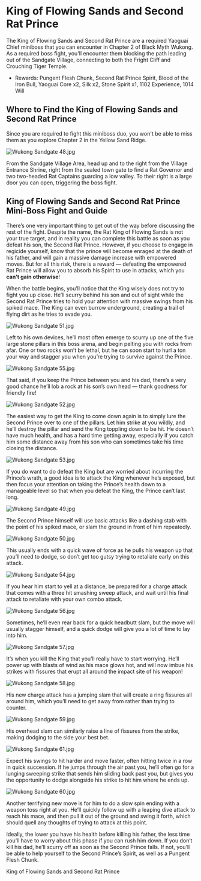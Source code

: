 # King of Flowing Sands and Second Rat Prince

The King of Flowing Sands and Second Rat Prince are a required Yaoguai Chief miniboss that you can encounter in Chapter 2 of Black Myth Wukong. As a required boss fight, you'll encounter them blocking the path leading out of the Sandgate Village, connecting to both the Fright Cliff and Crouching Tiger Temple. 

  * Rewards: Pungent Flesh Chunk, Second Rat Prince Spirit, Blood of the Iron Bull, Yaoguai Core x2, Silk x2, Stone Spirit x1, 1102 Experience, 1014 Will

## Where to Find the King of Flowing Sands and Second Rat Prince

Since you are required to fight this miniboss duo, you won't be able to miss them as you explore Chapter 2 in the Yellow Sand Ridge. 

![Wukong Sandgate 48.jpg](https://oyster.ignimgs.com/mediawiki/apis.ign.com/black-myth-wukong/c/c8/Wukong_Sandgate_48.jpg)

From the Sandgate Village Area, head up and to the right from the Village Entrance Shrine, right from the sealed town gate to find a Rat Governor and two two-headed Rat Captains guarding a low valley. To their right is a large door you can open, triggering the boss fight. 

## King of Flowing Sands and Second Rat Prince Mini-Boss Fight and Guide

There’s one very important thing to get out of the way before discussing the rest of the fight. Despite the name, the Rat King of Flowing Sands is not your true target, and in reality you can complete this battle as soon as you defeat his son, the Second Rat Prince. However, if you choose to engage in regicide yourself, know that the prince will become enraged at the death of his father, and will gain a massive damage increase with empowered moves. But for all this risk, there is a reward — defeating the empowered Rat Prince will allow you to absorb his Spirit to use in attacks, which you **can’t gain otherwise**! 

When the battle begins, you’ll notice that the King wisely does not try to fight you up close. He’ll scurry behind his son and out of sight while the Second Rat Prince tries to hold your attention with massive swings from his spiked mace. The King can even burrow underground, creating a trail of flying dirt as he tries to evade you. 

![Wukong Sandgate 51.jpg](https://oyster.ignimgs.com/mediawiki/apis.ign.com/black-myth-wukong/c/ca/Wukong_Sandgate_51.jpg)

Left to his own devices, he’ll most often emerge to scurry up one of the five large stone pillars in this boss arena, and begin pelting you with rocks from afar. One or two rocks won’t be lethal, but he can soon start to hurl a ton your way and stagger you when you’re trying to survive against the Prince. 

![Wukong Sandgate 55.jpg](https://oyster.ignimgs.com/mediawiki/apis.ign.com/black-myth-wukong/b/b4/Wukong_Sandgate_55.jpg)

That said, if you keep the Prince between you and his dad, there’s a very good chance he’ll lob a rock at his son’s own head — thank goodness for friendly fire! 

![Wukong Sandgate 52.jpg](https://oyster.ignimgs.com/mediawiki/apis.ign.com/black-myth-wukong/1/15/Wukong_Sandgate_52.jpg)

The easiest way to get the King to come down again is to simply lure the Second Prince over to one of the pillars. Let him strike at you wildly, and he’ll destroy the pillar and send the King toppling down to be hit. He doesn’t have much health, and has a hard time getting away, especially if you catch him some distance away from his son who can sometimes take his time closing the distance. 

![Wukong Sandgate 53.jpg](https://oyster.ignimgs.com/mediawiki/apis.ign.com/black-myth-wukong/3/32/Wukong_Sandgate_53.jpg)

If you do want to do defeat the King but are worried about incurring the Prince’s wrath, a good idea is to attack the King whenever he’s exposed, but then focus your attention on taking the Prince’s health down to a manageable level so that when you defeat the King, the Prince can’t last long. 

![Wukong Sandgate 49.jpg](https://oyster.ignimgs.com/mediawiki/apis.ign.com/black-myth-wukong/4/43/Wukong_Sandgate_49.jpg)

The Second Prince himself will use basic attacks like a dashing stab with the point of his spiked mace, or slam the ground in front of him repeatedly. 

![Wukong Sandgate 50.jpg](https://oyster.ignimgs.com/mediawiki/apis.ign.com/black-myth-wukong/4/4a/Wukong_Sandgate_50.jpg)

This usually ends with a quick wave of force as he pulls his weapon up that you’ll need to dodge, so don’t get too gutsy trying to retaliate early on this attack. 

![Wukong Sandgate 54.jpg](https://oyster.ignimgs.com/mediawiki/apis.ign.com/black-myth-wukong/a/a0/Wukong_Sandgate_54.jpg)

If you hear him start to yell at a distance, be prepared for a charge attack that comes with a three hit smashing sweep attack, and wait until his final attack to retaliate with your own combo attack. 

![Wukong Sandgate 56.jpg](https://oyster.ignimgs.com/mediawiki/apis.ign.com/black-myth-wukong/1/1b/Wukong_Sandgate_56.jpg)

Sometimes, he’ll even rear back for a quick headbutt slam, but the move will usually stagger himself, and a quick dodge will give you a lot of time to lay into him. 

![Wukong Sandgate 57.jpg](https://oyster.ignimgs.com/mediawiki/apis.ign.com/black-myth-wukong/8/89/Wukong_Sandgate_57.jpg)

It’s when you kill the King that you’ll really have to start worrying. He’ll power up with blasts of wind as his mace glows hot, and will now imbue his strikes with fissures that erupt all around the impact site of his weapon! 

![Wukong Sandgate 58.jpg](https://oyster.ignimgs.com/mediawiki/apis.ign.com/black-myth-wukong/1/18/Wukong_Sandgate_58.jpg)

His new charge attack has a jumping slam that will create a ring fissures all around him, which you’ll need to get away from rather than trying to counter. 

![Wukong Sandgate 59.jpg](https://oyster.ignimgs.com/mediawiki/apis.ign.com/black-myth-wukong/b/b5/Wukong_Sandgate_59.jpg)

His overhead slam can similarly raise a line of fissures from the strike, making dodging to the side your best bet. 

![Wukong Sandgate 61.jpg](https://oyster.ignimgs.com/mediawiki/apis.ign.com/black-myth-wukong/0/01/Wukong_Sandgate_61.jpg)

Expect his swings to hit harder and move faster, often hitting twice in a row in quick succession. If he jumps through the air past you, he’ll often go for a lunging sweeping strike that sends him sliding back past you, but gives you the opportunity to dodge alongside his strike to hit him where he ends up. 

![Wukong Sandgate 60.jpg](https://oyster.ignimgs.com/mediawiki/apis.ign.com/black-myth-wukong/2/24/Wukong_Sandgate_60.jpg)

Another terrifying new move is for him to do a slow spin ending with a weapon toss right at you. He’ll quickly follow up with a leaping dive attack to reach his mace, and then pull it out of the ground and swing it forth, which should quell any thoughts of trying to attack at this point. 

Ideally, the lower you have his health before killing his father, the less time you’ll have to worry about this phase if you can rush him down. If you don’t kill his dad, he’ll scurry off as soon as the Second Prince falls. If not, you’ll be able to help yourself to the Second Prince’s Spirit, as well as a Pungent Flesh Chunk. 

King of Flowing Sands and Second Rat Prince